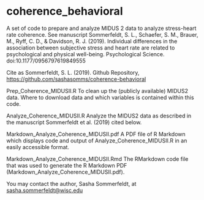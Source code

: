 # coherence_behavioral

A set of code to prepare and analyze MIDUS 2 data to analyze stress-heart rate coherence. 
See manuscript
Sommerfeldt, S. L., Schaefer, S. M., Brauer, M., Ryff, C. D., & Davidson, R. J. (2019). Individual differences
in the association between subjective stress and heart rate are related to psychological and physical well-being. 
Psychological Science. doi:10.1177/0956797619849555

Cite as 
Sommerfeldt, S. L. (2019). Github Repository, https://github.com/sashasomms/coherence-behavioral


Prep_Coherence_MIDUSII.R 
To clean up the (publicly available) MIDUS2 data. Where to download data and which variables is contained within this code. 


Analyze_Coherence_MIDUSII.R 
Analyze the MIDUS2 data as described in the manuscript Sommerfeldt et al. (2019) cited below. 


Markdown_Analyze_Coherence_MIDUSII.pdf 
A PDF file of R Markdown which displays code and output of Analyze_Coherence_MIDUSII.R in an easily accessible format. 


Markdown_Analyze_Coherence_MIDUSII.Rmd 
The RMarkdown code file that was used to generate the R Markdown PDF (Markdown_Analyze_Coherence_MIDUSII.pdf). 








You may contact the author, Sasha Sommerfeldt, at sasha.sommerfeldt@wisc.edu

